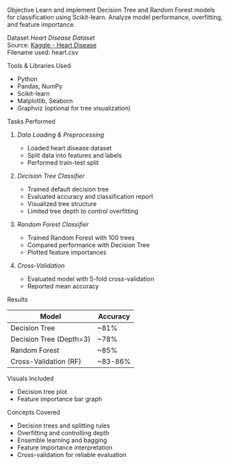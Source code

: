 Objective
Learn and implement Decision Tree and Random Forest models for classification using Scikit-learn. Analyze model performance, overfitting, and feature importance.

 Dataset
*Heart Disease Dataset*  
Source: [Kaggle - Heart Disease](https://www.kaggle.com/datasets/johnsmith88/heart-disease-dataset)  
Filename used: heart.csv

Tools & Libraries Used
- Python
- Pandas, NumPy
- Scikit-learn
- Matplotlib, Seaborn
- Graphviz (optional for tree visualization)

 Tasks Performed

1. *Data Loading & Preprocessing*
   - Loaded heart disease dataset
   - Split data into features and labels
   - Performed train-test split

2. *Decision Tree Classifier*
   - Trained default decision tree
   - Evaluated accuracy and classification report
   - Visualized tree structure
   - Limited tree depth to control overfitting

3. *Random Forest Classifier*
   - Trained Random Forest with 100 trees
   - Compared performance with Decision Tree
   - Plotted feature importances

4. *Cross-Validation*
   - Evaluated model with 5-fold cross-validation
   - Reported mean accuracy

Results

| Model              | Accuracy |
|-------------------|----------|
| Decision Tree      | ~81%     |
| Decision Tree (Depth=3) | ~78%     |
| Random Forest      | ~85%     |
| Cross-Validation (RF) | ~83-86% |

Visuals Included
- Decision tree plot
- Feature importance bar graph

 Concepts Covered
- Decision trees and splitting rules
- Overfitting and controlling depth
- Ensemble learning and bagging
- Feature importance interpretation
- Cross-validation for reliable evaluation


